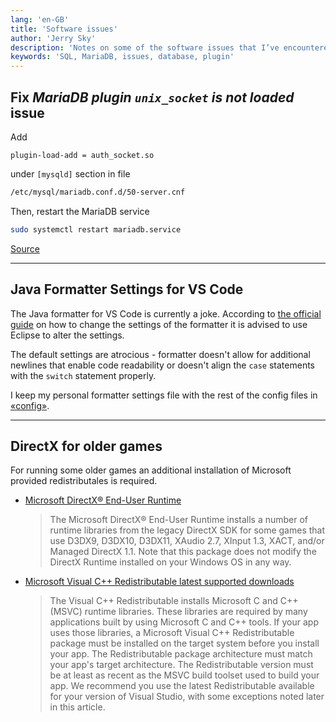 ```yaml
---
lang: 'en-GB'
title: 'Software issues'
author: 'Jerry Sky'
description: 'Notes on some of the software issues that I’ve encountered.'
keywords: 'SQL, MariaDB, issues, database, plugin'
---
```




## Fix *MariaDB plugin `unix_socket` is not loaded* issue

Add

```config
plugin-load-add = auth_socket.so
```

under `[mysqld]` section in file

```bash
/etc/mysql/mariadb.conf.d/50-server.cnf
```

Then, restart the MariaDB service

```bash
sudo systemctl restart mariadb.service
```

[Source](https://websiteforstudents.com/fix-mariadb-plugin-unix_socket-is-not-loaded-error-on-ubuntu-17-04-17-10/)

---



## Java Formatter Settings for VS Code

The Java formatter for VS Code is currently a joke. According to [the official guide](https://github.com/redhat-developer/vscode-java/wiki/Formatter-settings) on how to change the settings of the formatter it is advised to use Eclipse to alter the settings.

The default settings are atrocious - formatter doesn't allow for additional newlines that enable code readability or doesn't align the `case` statements with the `switch` statement properly.

I keep my personal formatter settings file with the rest of the config files in [«config»](../config/readme.md).

---



## DirectX for older games

For running some older games an additional installation of Microsoft provided
redistributales is required.

- [Microsoft DirectX® End-User Runtime](https://www.microsoft.com/en-us/download/details.aspx?id=35)
    > The Microsoft DirectX® End-User Runtime installs a number of runtime libraries from the legacy DirectX SDK for some games that use D3DX9, D3DX10, D3DX11, XAudio 2.7, XInput 1.3, XACT, and/or Managed DirectX 1.1. Note that this package does not modify the DirectX Runtime installed on your Windows OS in any way.

- [Microsoft Visual C++ Redistributable latest supported downloads](https://learn.microsoft.com/en-US/cpp/windows/latest-supported-vc-redist?view=msvc-170)
    > The Visual C++ Redistributable installs Microsoft C and C++ (MSVC) runtime libraries. These libraries are required by many applications built by using Microsoft C and C++ tools. If your app uses those libraries, a Microsoft Visual C++ Redistributable package must be installed on the target system before you install your app. The Redistributable package architecture must match your app's target architecture. The Redistributable version must be at least as recent as the MSVC build toolset used to build your app. We recommend you use the latest Redistributable available for your version of Visual Studio, with some exceptions noted later in this article.
